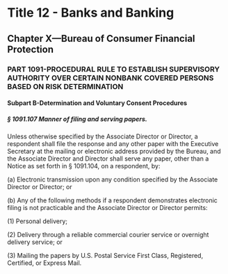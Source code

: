 
# Title 12 - Banks and Banking
## Chapter X—Bureau of Consumer Financial Protection
### PART 1091-PROCEDURAL RULE TO ESTABLISH SUPERVISORY AUTHORITY OVER CERTAIN NONBANK COVERED PERSONS BASED ON RISK DETERMINATION
#### Subpart B-Determination and Voluntary Consent Procedures
##### § 1091.107 Manner of filing and serving papers.

Unless otherwise specified by the Associate Director or Director, a respondent shall file the response and any other paper with the Executive Secretary at the mailing or electronic address provided by the Bureau, and the Associate Director and Director shall serve any paper, other than a Notice as set forth in § 1091.104, on a respondent, by:

(a) Electronic transmission upon any condition specified by the Associate Director or Director; or

(b) Any of the following methods if a respondent demonstrates electronic filing is not practicable and the Associate Director or Director permits:

(1) Personal delivery;

(2) Delivery through a reliable commercial courier service or overnight delivery service; or

(3) Mailing the papers by U.S. Postal Service First Class, Registered, Certified, or Express Mail.
